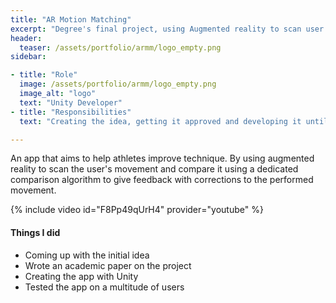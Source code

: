 ```yaml
---
title: "AR Motion Matching"
excerpt: "Degree's final project, using Augmented reality to scan user's movement."
header:
  teaser: /assets/portfolio/armm/logo_empty.png
sidebar:

- title: "Role"
  image: /assets/portfolio/armm/logo_empty.png
  image_alt: "logo"
  text: "Unity Developer"
- title: "Responsibilities"
  text: "Creating the idea, getting it approved and developing it until its completed."

---
```


An app that aims to help athletes improve technique. By using augmented reality to scan the user's movement and compare
it using a dedicated comparison algorithm to give feedback with corrections to the performed movement.

{% include video id="F8Pp49qUrH4" provider="youtube" %}

#### Things I did

- Coming up with the initial idea
- Wrote an academic paper on the project
- Creating the app with Unity
- Tested the app on a multitude of users